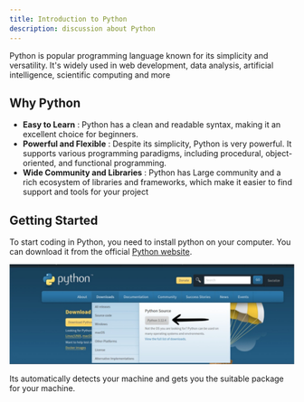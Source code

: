 ```yaml
---
title: Introduction to Python
description: discussion about Python
---
```


Python is popular programming language known for its simplicity and versatility. It's widely used in web development, data analysis, artificial intelligence, scientific computing and more

## Why Python

- **Easy to Learn** : Python has a clean and readable syntax, making it an excellent choice for beginners.
- **Powerful and Flexible** : Despite its simplicity, Python is very powerful. It supports various programming paradigms, including procedural, object-oriented, and functional programming.
- **Wide Community and Libraries** : Python has Large community and a rich ecosystem of libraries and frameworks, which make it easier to find support and tools for your project


## Getting Started

To start coding in Python, you need to install python on your computer. You can download it from the official [Python website](https://www.python.org/downloads/).

![python download image](/public/python/python1.jpeg)

Its automatically detects your machine and gets you the suitable package for your machine.


